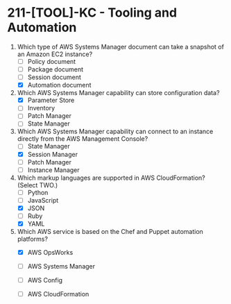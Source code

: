 
# 211-[TOOL]-KC - Tooling and Automation

1. Which type of AWS Systems Manager document can take a snapshot of an Amazon EC2 instance?
	- [ ] Policy document
	- [ ] Package document
	- [ ] Session document
	- [x] Automation document

2. Which AWS Systems Manager capability can store configuration data?
	- [x] Parameter Store
	- [ ] Inventory
	- [ ] Patch Manager
	- [ ] State Manager

3. Which AWS Systems Manager capability can connect to an instance directly from the AWS Management Console?
	- [ ] State Manager
	- [x] Session Manager
	- [ ] Patch Manager
	- [ ] Instance Manager

4. Which markup languages are supported in AWS CloudFormation? (Select TWO.)
	- [ ] Python
	- [ ] JavaScript
	- [x] JSON
	- [ ] Ruby
	- [x] YAML

5. Which AWS service is based on the Chef and Puppet automation platforms?
	- [x] AWS OpsWorks
	- [ ] AWS Systems Manager
	- [ ] AWS Config
	- [ ] AWS CloudFormation

